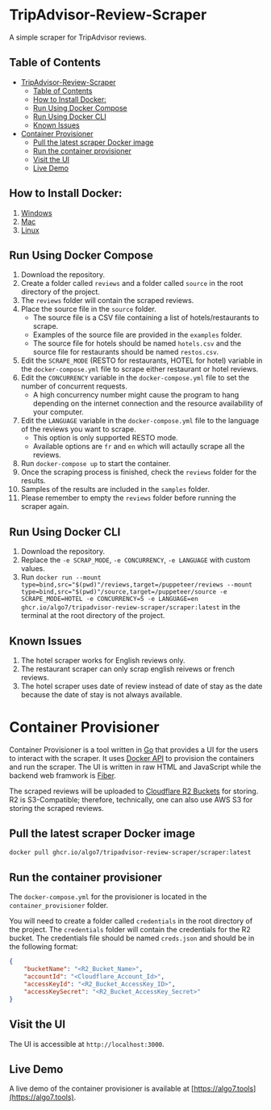 # TripAdvisor-Review-Scraper
A simple scraper for TripAdvisor reviews.

## Table of Contents

- [TripAdvisor-Review-Scraper](#tripadvisor-review-scraper)
  - [Table of Contents](#table-of-contents)
  - [How to Install Docker:](#how-to-install-docker)
  - [Run Using Docker Compose](#run-using-docker-compose)
  - [Run Using Docker CLI](#run-using-docker-cli)
  - [Known Issues](#known-issues)
- [Container Provisioner](#container-provisioner)
  - [Pull the latest scraper Docker image](#pull-the-latest-scraper-docker-image)
  - [Run the container provisioner](#run-the-container-provisioner)
  - [Visit the UI](#visit-the-ui)
  - [Live Demo](#live-demo)

## How to Install Docker:
1. [Windows](https://docs.docker.com/desktop/windows/install/)
2. [Mac](https://docs.docker.com/desktop/mac/install/)
3. [Linux](https://docs.docker.com/engine/install/ubuntu/)

## Run Using Docker Compose
1. Download the repository.
2. Create a folder called `reviews` and a folder called `source` in the root directory of the project.
3. The `reviews` folder will contain the scraped reviews.
4. Place the source file in the `source` folder.
   - The source file is a CSV file containing a list of hotels/restaurants to scrape.
   - Examples of the source file are provided in the `examples` folder.
   - The source file for hotels should be named `hotels.csv` and the source file for restaurants should be named `restos.csv`.
5. Edit the `SCRAPE_MODE` (RESTO for restaurants, HOTEL for hotel) variable in the `docker-compose.yml` file to scrape either restaurant or hotel reviews.
6. Edit the `CONCURRENCY` variable in the `docker-compose.yml` file to set the number of concurrent requests.
   - A high concurrency number might cause the program to hang depending on the internet connection and the resource availability of your computer.
7. Edit the `LANGUAGE` variable in the `docker-compose.yml` file to the language of the reviews you want to scrape.
   - This option is only supported RESTO mode.
   - Available options are `fr` and `en` which will actaully scrape all the reviews.
8. Run `docker-compose up` to start the container.
9. Once the scraping process is finished, check the `reviews` folder for the results.
10. Samples of the results are included in the `samples` folder.
11. Please remember to empty the `reviews` folder before running the scraper again.

## Run Using Docker CLI 
1. Download the repository.
2. Replace the `-e SCRAP_MODE`, `-e CONCURRENCY`, `-e LANGUAGE` with custom values.
3. Run `docker run --mount type=bind,src="$(pwd)"/reviews,target=/puppeteer/reviews --mount type=bind,src="$(pwd)"/source,target=/puppeteer/source -e SCRAPE_MODE=HOTEL -e CONCURRENCY=5 -e LANGUAGE=en ghcr.io/algo7/tripadvisor-review-scraper/scraper:latest` in the terminal at the root directory of the project.


## Known Issues
1. The hotel scraper works for English reviews only.
2. The restaurant scraper can only scrap english reivews or french reviews.
3. The hotel scraper uses date of review instead of date of stay as the date because the date of stay is not always available.

# Container Provisioner
Container Provisioner is a tool written in [Go](https://go.dev/) that provides a UI for the users to interact with the scraper. It uses [Docker API](https://docs.docker.com/engine/api/) to provision the containers and run the scraper. The UI is written in raw HTML and JavaScript while the backend web framwork is [Fiber](https://docs.gofiber.io/).

The scraped reviews will be uploaded to [Cloudflare R2 Buckets](https://www.cloudflare.com/lp/pg-r2/) for storing. R2 is S3-Compatible; therefore, technically, one can also use AWS S3 for storing the scraped reviews.

## Pull the latest scraper Docker image
```bash
docker pull ghcr.io/algo7/tripadvisor-review-scraper/scraper:latest
```
## Run the container provisioner
The `docker-compose.yml` for the provisioner is located in the `container_provisioner` folder.

You will need to create a folder called `credentials` in the root directory of the project. The `credentials` folder will contain the credentials for the R2 bucket. The credentials file should be named `creds.json` and should be in the following format:
```json
{
    "bucketName": "<R2_Bucket_Name>",
    "accountId": "<Cloudflare_Account_Id>",
    "accessKeyId": "<R2_Bucket_AccessKey_ID>",
    "accessKeySecret": "<R2_Bucket_AccessKey_Secret>"
}
```

## Visit the UI
The UI is accessible at `http://localhost:3000`.

## Live Demo
A live demo of the container provisioner is available at [https://algo7.tools](https://algo7.tools).